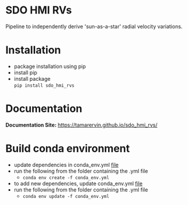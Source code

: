 # SDO HMI RVs

Pipeline to independently derive 'sun-as-a-star' radial velocity variations.

# Installation

* package installation using pip  
* install pip  
* install package   
``pip install sdo_hmi_rvs``

# Documentation

**Documentation Site:**  https://tamarervin.github.io/sdo_hmi_rvs/

# Build conda environment

* update dependencies in conda_env.yml [file](conda_env.yml)   
* run the following from the folder containing the .yml file
    * ``conda env create -f conda_env.yml``  
* to add new dependencies, update conda_env.yml [file](conda_env.yml)  
* run the following from the folder containing the .yml file  
    * ``conda env update -f conda_env.yml``  